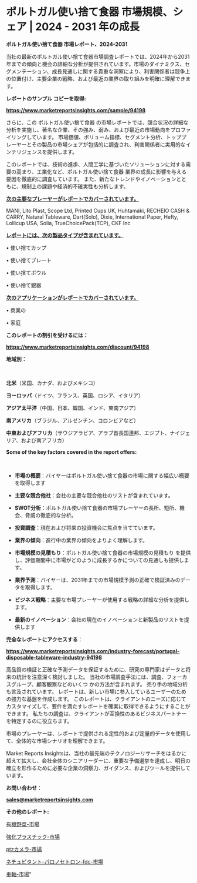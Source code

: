 # ポルトガル使い捨て食器 市場規模、シェア | 2024 - 2031 年の成長

<strong>ポルトガル使い捨て食器 市場レポート、2024-2031</strong>

当社の最新のポルトガル使い捨て食器市場調査レポートでは、2024年から2031年までの傾向と機会の詳細な分析が提供されています。市場のダイナミクス、セグメンテーション、成長見通しに関する貴重な洞察により、利害関係者は競争上の位置付け、主要企業の戦略、および最近の業界の取り組みを明確に理解できます。



<strong>レポートのサンプル コピーを取得:</strong> <a href=https://www.marketreportsinsights.com/sample/94198>

<strong><u>https://www.marketreportsinsights.com/sample/94198</u></strong></a>

さらに、この ポルトガル使い捨て食器 の市場レポートでは、競合状況の詳細な分析を実施し、著名な企業、その強み、弱み、および最近の市場動向をプロファイリングしています。 市場価値、ボリューム指標、セグメント分析、トッププレーヤーとその製品の市場シェアが包括的に調査され、利害関係者に実用的なインテリジェンスを提供します。

このレポートでは、技術の進歩、人間工学に基づいたソリューションに対する需要の高まり、工業化など、ポルトガル使い捨て食器 業界の成長に影響を与える要因を徹底的に調査しています。 また、新たなトレンドやイノベーションとともに、規制上の課題や経済的不確実性も分析します。



<strong><u>次の主要なプレーヤーがレポートでカバーされています。</u></strong>

MANI, Lito Plast, Scope Ltd, Printed Cups UK, Huhtamaki, RECHEIO CASH & CARRY, Natural Tableware, Dart(Solo), Dixie, International Paper, Hefty, Lollicup USA, Solia, TrueChoicePack(TCP), CKF Inc



<strong><u><b>レポートには、次の製品タイプが含まれています。</b></u></strong>

• 使い捨てカップ

• 使い捨てプレート

• 使い捨てボウル

• 使い捨て銀器



<strong><u><b>次のアプリケーションがレポートでカバーされています。</b></u></strong>

• 商業の

• 家庭



<strong><b>このレポートの割引を受けるには：</b></strong>

<a href=https://www.marketreportsinsights.com/discount/94198>

<strong><u>https://www.marketreportsinsights.com/discount/94198</u></strong></a>



<strong>地域別：</strong>

<strong> </strong>



<strong>北米</strong>（米国、カナダ、およびメキシコ）



<strong>ヨーロッパ</strong>（ドイツ、フランス、英国、ロシア、イタリア）



<strong>アジア太平洋</strong>（中国、日本、韓国、インド、東南アジア）



<strong>南アメリカ</strong>（ブラジル、アルゼンチン、コロンビアなど）



<strong>中東およびアフリカ</strong>（サウジアラビア、アラブ首長国連邦、エジプト、ナイジェリア、および南アフリカ）



<strong>Some of the key factors covered in the report offers:</strong>

<strong> </strong>
<ul>
  <li>

<strong>市場の概要</strong>：バイヤーはポルトガル使い捨て食器の市場に関する幅広い概要を取得します</li>
  <li>

<strong>主要な競合他社</strong>：会社の主要な競合他社のリストが含まれています。</li>
  <li>

<strong>SWOT分析</strong>：ポルトガル使い捨て食器の市場プレーヤーの長所、短所、機会、脅威の徹底的な分析。</li>
  <li>

<strong>投資調査</strong>：現在および将来の投資機会に焦点を当てています。</li>
  <li>

<strong>業界の傾向</strong>：進行中の業界の傾向をよりよく理解します。</li>
  <li>

<strong>市場規模の見積もり</strong>：ポルトガル使い捨て食器の市場規模の見積もり を提供し、評価期間中に市場がどのように成長するかについての見通しも提供します。</li>
  <li>

<strong>業界予測</strong>：バイヤーは、2031年までの市場規模予測の正確で検証済みのデータを取得します。</li>
  <li>

<strong>ビジネス戦略</strong>：主要な市場プレーヤーが使用する戦略の詳細な分析を提供します。</li>
  <li>

<strong>最新のイノベーション</strong>：会社の現在のイノベーションと新製品のリストを提供します</li>
</ul>


<strong>完全なレポートにアクセスする</strong>：

<a href=https://www.marketreportsinsights.com/industry-forecast/portugal-disposable-tableware-industry-94198>

<strong><u>https://www.marketreportsinsights.com/industry-forecast/portugal-disposable-tableware-industry-94198</u></strong></a>

高品質の検証と正確な予測データを保証するために、研究の専門家はデータと将来の統計を注意深く検討しました。 当社の市場調査手法には、調査、フォーカスグループ、顧客観察などのいくつ かの方法が含まれます。 売り手の地域分析も言及されています。 レポートは、新しい市場に参入しているユーザーのための強力な基盤を作成します。 このレポートは、クライアントのニーズに応じてカスタマイズして、要件を満たすレポートを確実に取得できるようにすることができます。 私たちの調査は、クライアントが互換性のあるビジネスパートナーを特定するのに役立ちます。

市場のプレーヤーは、レポートで提供される定性的および定量的データを使用して、全体的な市場シナリオを理解できます。

Market Reports Insightsは、当社の最先端のテクノロジーリサーチをはるかに超えて拡大し、会社全体のシニアリーダーに、重要な予備選挙を達成し、明日の確立を形作るために必要な企業の洞察力、ガイダンス、およびツールを提供しています。



<strong><b>お問い合わせ</b></strong>：

<a href=mailto:sales@marketreportsinsights.com>

<strong><u>sales@marketreportsinsights.com</u></strong></a>



<strong>その他のレポート:</strong>

<a href=https://www.linkedin.com/pulse/有機野菜-市場-2023-総合分析と事業成長戦略-2030-pr-news-hub-pnvaf/>有機野菜-市場</a>

<a href=https://www.linkedin.com/pulse/強化プラスチック-市場-2023-推進要因と成長機会-2030-consumer-connection-collective-360-p0hrf/>強化プラスチック-市場</a>

<a href=https://www.linkedin.com/pulse/ptzカメラ-市場-2023-総合分析と事業成長戦略-2030-consumer-connection-collective-360-zdkef/>ptzカメラ-市場</a>

<a href=https://www.linkedin.com/pulse/ネチュピタント-パロノセトロン-fdc-市場-2023-推進要因と成長機会-2030-pr-news-hub-e1zzf/>ネチュピタント-パロノセトロン-fdc-市場</a>

<a href=https://www.linkedin.com/pulse/車軸-市場-2023-総合分析と事業成長戦略-2030-trend-tracking-toolbox-24-analysis-jsfsf/>車軸-市場</a>"
